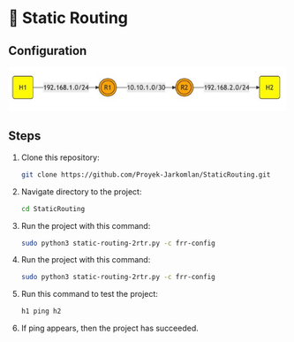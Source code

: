 # 📄 **Static Routing**

## **Configuration**

![Static Routing Configuration](https://github.com/Proyek-Jarkomlan/StaticRouting/blob/main/assets/Static%20Routing.jpg?raw=true)

## **Steps**
1. Clone this repository:
   ```bash
   git clone https://github.com/Proyek-Jarkomlan/StaticRouting.git
2. Navigate directory to the project:
   ```bash
   cd StaticRouting
3. Run the project with this command:
   ```bash
   sudo python3 static-routing-2rtr.py -c frr-config
3. Run the project with this command:
   ```bash
   sudo python3 static-routing-2rtr.py -c frr-config
4. Run this command to test the project:
   ```bash
   h1 ping h2
5. If ping appears, then the project has succeeded.
   
